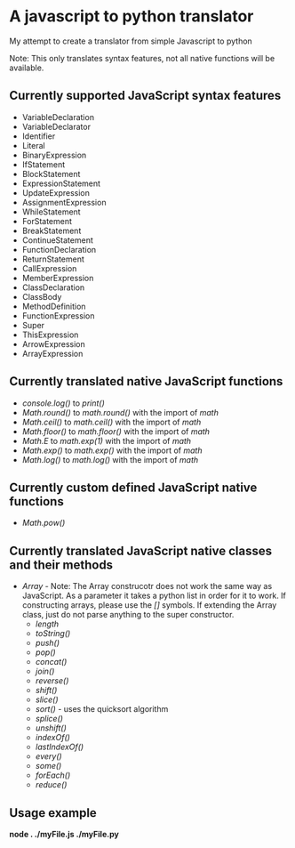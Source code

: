# A javascript to python translator 
My attempt to create a translator from simple Javascript to python

Note: This only translates syntax features, not all native functions will be available.
## Currently supported JavaScript syntax features
- VariableDeclaration
- VariableDeclarator
- Identifier
- Literal
- BinaryExpression
- IfStatement
- BlockStatement
- ExpressionStatement
- UpdateExpression
- AssignmentExpression
- WhileStatement
- ForStatement
- BreakStatement
- ContinueStatement
- FunctionDeclaration
- ReturnStatement
- CallExpression
- MemberExpression
- ClassDeclaration
- ClassBody
- MethodDefinition
- FunctionExpression
- Super
- ThisExpression
- ArrowExpression
- ArrayExpression
## Currently translated native JavaScript functions
- *console.log()* to *print()*
- *Math.round()* to *math.round()* with the import of *math*
- *Math.ceil()* to *math.ceil()* with the import of *math*
- *Math.floor()* to *math.floor()* with the import of *math*
- *Math.E* to *math.exp(1)* with the import of *math*
- *Math.exp()* to *math.exp()* with the import of *math*
- *Math.log()* to *math.log()* with the import of *math*
## Currently custom defined JavaScript native functions
- *Math.pow()*
## Currently translated JavaScript native classes and their methods
- *Array* - Note: The Array construcotr does not work the same way as JavaScript. As a parameter it takes a python list in order for it to work. If constructing arrays, please use the *[]* symbols. If extending the Array class, just do not parse anything to the super constructor.
  - *length*
  - *toString()*
  - *push()*
  - *pop()*
  - *concat()*
  - *join()*
  - *reverse()*
  - *shift()*
  - *slice()*
  - *sort()* - uses the quicksort algorithm
  - *splice()*
  - *unshift()*
  - *indexOf()*
  - *lastIndexOf()*
  - *every()*
  - *some()*
  - *forEach()*
  - *reduce()*
## Usage example 
**node . ./myFile.js ./myFile.py**
